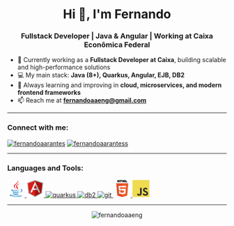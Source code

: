 <h1 align="center">Hi 👋, I'm Fernando</h1>
<h3 align="center">Fullstack Developer | Java & Angular | Working at Caixa Econômica Federal</h3>

- 🔭 Currently working as a **Fullstack Developer at Caixa**, building scalable and high-performance solutions  
- 💻 My main stack: **Java (8+), Quarkus, Angular, EJB, DB2**  
- 🌱 Always learning and improving in **cloud, microservices, and modern frontend frameworks**  
- 📫 Reach me at **fernandoaaeng@gmail.com**

---

<h3 align="left">Connect with me:</h3>
<p align="left">
<a href="https://linkedin.com/in/fernandoaarantes" target="blank"><img align="center" src="https://raw.githubusercontent.com/rahuldkjain/github-profile-readme-generator/master/src/images/icons/Social/linked-in-alt.svg" alt="fernandoaarantes" height="30" width="40" /></a>
<a href="https://instagram.com/fernandoaarantess" target="blank"><img align="center" src="https://raw.githubusercontent.com/rahuldkjain/github-profile-readme-generator/master/src/images/icons/Social/instagram.svg" alt="fernandoaarantess" height="30" width="40" /></a>
</p>

---

<h3 align="left">Languages and Tools:</h3>
<p align="left"> 
  <a href="https://www.java.com" target="_blank" rel="noreferrer"> 
    <img src="https://raw.githubusercontent.com/devicons/devicon/master/icons/java/java-original.svg" alt="java" width="40" height="40"/> 
  </a> 
  <a href="https://angular.io/" target="_blank" rel="noreferrer"> 
    <img src="https://raw.githubusercontent.com/devicons/devicon/master/icons/angularjs/angularjs-original.svg" alt="angular" width="40" height="40"/> 
  </a> 
  <a href="https://quarkus.io/" target="_blank" rel="noreferrer"> 
    <img src="https://design.jboss.org/quarkus/logo/final/PNG/quarkus_icon_rgb_128px_default.png" alt="quarkus" width="40" height="40"/> 
  </a> 
  <a href="https://www.ibm.com/db2" target="_blank" rel="noreferrer"> 
    <img src="https://www.vectorlogo.zone/logos/ibm/ibm-icon.svg" alt="db2" width="40" height="40"/> 
  </a> 
  <a href="https://git-scm.com/" target="_blank" rel="noreferrer"> 
    <img src="https://www.vectorlogo.zone/logos/git-scm/git-scm-icon.svg" alt="git" width="40" height="40"/> 
  </a> 
  <a href="https://www.w3.org/html/" target="_blank" rel="noreferrer"> 
    <img src="https://raw.githubusercontent.com/devicons/devicon/master/icons/html5/html5-original-wordmark.svg" alt="html5" width="40" height="40"/> 
  </a> 
  <a href="https://developer.mozilla.org/en-US/docs/Web/JavaScript" target="_blank" rel="noreferrer"> 
    <img src="https://raw.githubusercontent.com/devicons/devicon/master/icons/javascript/javascript-original.svg" alt="javascript" width="40" height="40"/> 
  </a> 
</p>

---

<p align="center">
  <img src="https://github-readme-stats.vercel.app/api/top-langs?username=fernandoaaeng&show_icons=true&locale=en&layout=compact" alt="fernandoaaeng" />
</p>
